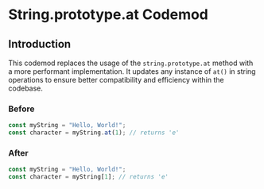 # String.prototype.at Codemod

## Introduction

This codemod replaces the usage of the `string.prototype.at` method with a more performant implementation. It updates any instance of `at()` in string operations to ensure better compatibility and efficiency within the codebase.

### Before

```javascript
const myString = "Hello, World!";
const character = myString.at(1); // returns 'e'
```

### After

```javascript
const myString = "Hello, World!";
const character = myString[1]; // returns 'e'
```